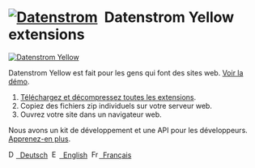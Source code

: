 # [![Datenstrom](https://raw.githubusercontent.com/datenstrom/yellow-developers/master/media/images/datenstrom-logo-small.png)](https://github.com/datenstrom)&nbsp; Datenstrom Yellow extensions

[![Datenstrom Yellow](https://raw.githubusercontent.com/datenstrom/yellow-developers/master/media/images/datenstrom-yellow-fr.jpg)](https://datenstrom.se/fr/yellow/)

Datenstrom Yellow est fait pour les gens qui font des sites web. [Voir la démo](https://developers.datenstrom.se/fr/).

1. [Téléchargez et décompressez toutes les extensions](https://github.com/datenstrom/yellow-extensions/archive/master.zip).  
2. Copiez des fichiers zip individuels sur votre serveur web.  
3. Ouvrez votre site dans un navigateur web.

Nous avons un kit de développement et une API pour les développeurs. [Apprenez-en plus](https://developers.datenstrom.se/fr/help/).

<p>
<a href="README-de.md"><img src="https://raw.githubusercontent.com/datenstrom/yellow-developers/master/media/images/language-de.png" width="15" height="15" alt="Deutsch">&nbsp; Deutsch</a>&nbsp;
<a href="README.md"><img src="https://raw.githubusercontent.com/datenstrom/yellow-developers/master/media/images/language-en.png" width="15" height="15" alt="English">&nbsp; English</a>&nbsp;
<a href="README-fr.md"><img src="https://raw.githubusercontent.com/datenstrom/yellow-developers/master/media/images/language-fr.png" width="15" height="15" alt="Français">&nbsp; Français</a>&nbsp;
</p>
